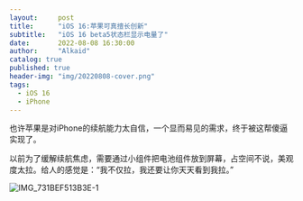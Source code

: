 ```yaml
---
layout:     post
title:      "iOS 16:苹果可真擅长创新"
subtitle:   "iOS 16 beta5状态栏显示电量了"
date:       2022-08-08 16:30:00
author:     "Alkaid"
catalog: true
published: true
header-img: "img/20220808-cover.png"
tags:
  - iOS 16
  - iPhone
---
```




也许苹果是对iPhone的续航能力太自信，一个显而易见的需求，终于被这帮傻逼实现了。

以前为了缓解续航焦虑，需要通过小组件把电池组件放到屏幕，占空间不说，美观度太拉。给人的感觉是：“我不仅拉，我还要让你天天看到我拉。”



![IMG_731BEF513B3E-1](https://tva1.sinaimg.cn/large/e6c9d24egy1h50kt2joxbj20wi0lk40y.jpg)
